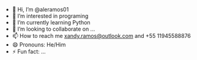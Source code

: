 - 👋 Hi, I’m @aleramos01
- 👀 I’m interested in programing   
- 🌱 I’m currently learning Python 
- 💞️ I’m looking to collaborate on ...
- 📫 How to reach me xandy.ramos@outlook.com and +55 11945588876
- 😄 Pronouns: He/Him
- ⚡ Fun fact: ...

<!---
aleramos01/aleramos01 is a ✨ special ✨ repository because its `README.md` (this file) appears on your GitHub profile.
You can click the Preview link to take a look at your changes.
--->
